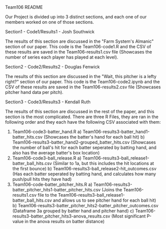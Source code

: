 Team106 README

Our Project is divided up into 3 distinct sections, and each one of our members worked on one of those sections.

Section1 - Code1/Results1 - Josh Southwick

The results of this section are discussed in the "Farm System's Almanic" section of our paper. This code is the Team106-code1.R and the CSV of these results are saved in the Team106-results1.csv file (Showcases the number of series each player has played at each level).

Section2 - Code2/Results2 - Douglas Fenwick

The results of this section are discussed in the "Wait, this pitcher is a lefty right?" section of our paper. This code is the Team106-code2.ipynb and the CSV of these results are saved in the Team106-results2.csv file (Showcases pitcher hand data per pitch).

Section3 - Code3/Results3 - Kendall Ruth

The results of this section are discussed in the rest of the paper, and this section is the most complicated. There are three R Files, they are ran in the following order and they each have the following CSV associated with them:
1) Team106-code3-batter_hand.R
   a) Team106-results3-batter_hand1-batter_hits.csv (Showcases the batter's hand for each ball hit) 
   b) Team106-results3-batter_hand2-grouped_batter_hits.csv (Showcases the number of ball's hit for each batter seperated by batting hand, and also has the average batter's box location) 
2) Team106-code3-ball_release.R
   a) Team106-results3-ball_release1-batter_ball_hits.csv (Similar to 1a, but this includes the hit locations at the first bounce) 
   b) Team106-results3-ball_release2-hit_outcomes.csv (Has each batter seperated by batting hand, and calculates how many push/pull hits they have had) 
3) Team106-code-batter_pitcher_hits.R
   a) Team106-results3-batter_pitcher_hits1-batter_pitcher_hits.csv (Joins the Team106-results1.csv file to the Team106-results3-ball_release1-batter_ball_hits.csv and allows us to see pitcher hand for each ball hit) 
   b) Team106-results3-batter_pitcher_hits2-batter_pitcher_outcomes.csv (Dataframe 3a grouped by batter hand and pitcher hand) 
   c) Team106-results3-batter_pitcher_hits3-anova_results.csv (Most significant P-value in the anova results on batter distance) 
